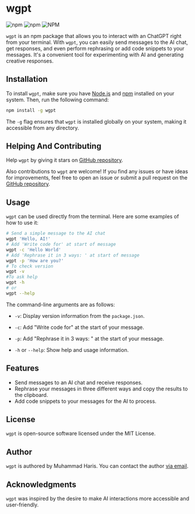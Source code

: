 # wgpt

![npm](https://img.shields.io/npm/v/wgpt) ![npm](https://img.shields.io/npm/dt/wgpt) ![NPM](https://img.shields.io/npm/l/wgpt)

`wgpt` is an npm package that allows you to interact with an ChatGPT right from your terminal. With `wgpt`, you can easily send messages to the AI chat, get responses, and even perform rephrasing or add code snippets to your messages. It's a convenient tool for experimenting with AI and generating creative responses.

## Installation

To install `wgpt`, make sure you have [Node.js](https://nodejs.org/) and [npm](https://www.npmjs.com/) installed on your system. Then, run the following command:

```bash
npm install -g wgpt
```

The `-g` flag ensures that `wgpt` is installed globally on your system, making it accessible from any directory.

## Helping And Contributing

Help `wgpt` by giving it stars on [GitHub repository](https://github.com/muhiris/wgpt).

Also contributions to `wgpt` are welcome! If you find any issues or have ideas for improvements, feel free to open an issue or submit a pull request on the [GitHub repository](https://github.com/muhiris/wgpt).

## Usage

`wgpt` can be used directly from the terminal. Here are some examples of how to use it:

```bash
# Send a simple message to the AI chat
wgpt 'Hello, AI!'
# Add 'Write code for' at start of message
wgpt -c 'Hello World'
# Add 'Rephrase it in 3 ways: ' at start of message
wgpt -p 'How are you?'
# To check version
wgpt -v
#To ask help
wgpt -h
# or
wgpt --help

```

The command-line arguments are as follows:

- `-v`: Display version information from the `package.json`.

- `-c`: Add "Write code for" at the start of your message.

- `-p`: Add "Rephrase it in 3 ways: " at the start of your message.

- `-h` or `--help`: Show help and usage information.

## Features

- Send messages to an AI chat and receive responses.
- Rephrase your messages in three different ways and copy the results to the clipboard.
- Add code snippets to your messages for the AI to process.

## License

`wgpt` is open-source software licensed under the MIT License.

## Author

`wgpt` is authored by Muhammad Haris. You can contact the author [via email](mailto:muhammadharis786@protonmail.com).

## Acknowledgments

`wgpt` was inspired by the desire to make AI interactions more accessible and user-friendly.
